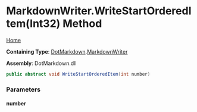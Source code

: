 # MarkdownWriter\.WriteStartOrderedItem\(Int32\) Method

[Home](../../../README.md)

**Containing Type**: [DotMarkdown](../../README.md)\.[MarkdownWriter](../README.md)

**Assembly**: DotMarkdown\.dll

```csharp
public abstract void WriteStartOrderedItem(int number)
```

### Parameters

#### number

